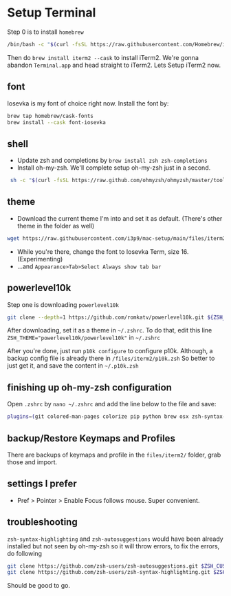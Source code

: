 # Setup Terminal

Step 0 is to install `homebrew`

```bash
/bin/bash -c "$(curl -fsSL https://raw.githubusercontent.com/Homebrew/install/HEAD/install.sh)"
```

Then do `brew install iterm2 --cask` to install iTerm2. We're gonna abandon `Terminal.app` and head straight to iTerm2. Lets Setup iTerm2 now.

## font

Iosevka is my font of choice right now. Install the font by:

```bash
brew tap homebrew/cask-fonts
brew install --cask font-iosevka
```

## shell

* Update zsh and completions by `brew install zsh zsh-completions`
* Install oh-my-zsh. We'll complete setup oh-my-zsh just in a second.

```bash
 sh -c "$(curl -fsSL https://raw.github.com/ohmyzsh/ohmyzsh/master/tools/install.sh)"
```

## theme

* Download the current theme I'm into and set it as default. (There's other theme in the folder as well)

```bash
wget https://raw.githubusercontent.com/i3p9/mac-setup/main/files/iterm2/vscode.itermcolors
```

* While you're there, change the font to Iosevka Term, size 16. (Experimenting)
* ...and `Appearance>Tab>Select Always show tab bar`

## powerlevel10k

Step one is downloading `powerlevel10k`

```bash
git clone --depth=1 https://github.com/romkatv/powerlevel10k.git ${ZSH_CUSTOM:-$HOME/.oh-my-zsh/custom}/themes/powerlevel10k
```

After downloading, set it as a theme in `~/.zshrc`. To do that, edit this line `ZSH_THEME="powerlevel10k/powerlevel10k"` in `~/.zshrc`

After you're done, just run `p10k configure` to configure p10k. Although, a backup config file is already there in `/files/iterm2/p10k.zsh` So better to just get it, and save the content in `~/.p10k.zsh`

## finishing up oh-my-zsh configuration

Open `.zshrc` by `nano ~/.zshrc` and add the line below to the file and save:

```bash
plugins=(git colored-man-pages colorize pip python brew osx zsh-syntax-highlighting zsh-autosuggestions)
```

## backup/Restore Keymaps and Profiles
There are backups of keymaps and profile in the `files/iterm2/` folder, grab those and import.

## settings I prefer

* Pref > Pointer > Enable Focus follows mouse. Super convenient.

## troubleshooting

`zsh-syntax-highlighting` and `zsh-autosuggestions` would have been already installed but not seen by oh-my-zsh so it will throw errors, to fix the errors, do following

```bash
git clone https://github.com/zsh-users/zsh-autosuggestions.git $ZSH_CUSTOM/plugins/zsh-autosuggestions
git clone https://github.com/zsh-users/zsh-syntax-highlighting.git $ZSH_CUSTOM/plugins/zsh-syntax-highlighting
```

Should be good to go.

